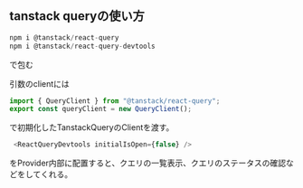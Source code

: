 ## tanstack queryの使い方

```ts
npm i @tanstack/react-query 
npm i @tanstack/react-query-devtools
```

<QueryClientProvider>で包む

引数のclientには

```ts
import { QueryClient } from "@tanstack/react-query";
export const queryClient = new QueryClient();
```

で初期化したTanstackQueryのClientを渡す。

```ts
 <ReactQueryDevtools initialIsOpen={false} />
```

をProvider内部に配置すると、クエリの一覧表示、クエリのステータスの確認などをしてくれる。

